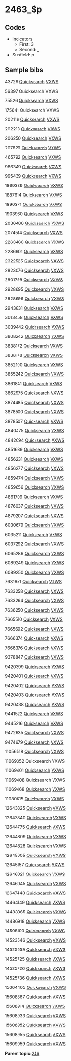 # 2463\_$p

## Codes

-   Indicators
    -   First: 3
    -   Second: \_
-   Subfield: p

## Sample bibs

43729 [Quicksearch](https://search.library.yale.edu/catalog/43729) [VXWS](http://prodorbis.library.yale.edu:7014/vxws/GetHoldingsService?bibId=43729)

56397 [Quicksearch](https://search.library.yale.edu/catalog/56397) [VXWS](http://prodorbis.library.yale.edu:7014/vxws/GetHoldingsService?bibId=56397)

75526 [Quicksearch](https://search.library.yale.edu/catalog/75526) [VXWS](http://prodorbis.library.yale.edu:7014/vxws/GetHoldingsService?bibId=75526)

175641 [Quicksearch](https://search.library.yale.edu/catalog/175641) [VXWS](http://prodorbis.library.yale.edu:7014/vxws/GetHoldingsService?bibId=175641)

202116 [Quicksearch](https://search.library.yale.edu/catalog/202116) [VXWS](http://prodorbis.library.yale.edu:7014/vxws/GetHoldingsService?bibId=202116)

202213 [Quicksearch](https://search.library.yale.edu/catalog/202213) [VXWS](http://prodorbis.library.yale.edu:7014/vxws/GetHoldingsService?bibId=202213)

206250 [Quicksearch](https://search.library.yale.edu/catalog/206250) [VXWS](http://prodorbis.library.yale.edu:7014/vxws/GetHoldingsService?bibId=206250)

207829 [Quicksearch](https://search.library.yale.edu/catalog/207829) [VXWS](http://prodorbis.library.yale.edu:7014/vxws/GetHoldingsService?bibId=207829)

465792 [Quicksearch](https://search.library.yale.edu/catalog/465792) [VXWS](http://prodorbis.library.yale.edu:7014/vxws/GetHoldingsService?bibId=465792)

986349 [Quicksearch](https://search.library.yale.edu/catalog/986349) [VXWS](http://prodorbis.library.yale.edu:7014/vxws/GetHoldingsService?bibId=986349)

995439 [Quicksearch](https://search.library.yale.edu/catalog/995439) [VXWS](http://prodorbis.library.yale.edu:7014/vxws/GetHoldingsService?bibId=995439)

1869339 [Quicksearch](https://search.library.yale.edu/catalog/1869339) [VXWS](http://prodorbis.library.yale.edu:7014/vxws/GetHoldingsService?bibId=1869339)

1887614 [Quicksearch](https://search.library.yale.edu/catalog/1887614) [VXWS](http://prodorbis.library.yale.edu:7014/vxws/GetHoldingsService?bibId=1887614)

1890371 [Quicksearch](https://search.library.yale.edu/catalog/1890371) [VXWS](http://prodorbis.library.yale.edu:7014/vxws/GetHoldingsService?bibId=1890371)

1903960 [Quicksearch](https://search.library.yale.edu/catalog/1903960) [VXWS](http://prodorbis.library.yale.edu:7014/vxws/GetHoldingsService?bibId=1903960)

2036486 [Quicksearch](https://search.library.yale.edu/catalog/2036486) [VXWS](http://prodorbis.library.yale.edu:7014/vxws/GetHoldingsService?bibId=2036486)

2074514 [Quicksearch](https://search.library.yale.edu/catalog/2074514) [VXWS](http://prodorbis.library.yale.edu:7014/vxws/GetHoldingsService?bibId=2074514)

2263466 [Quicksearch](https://search.library.yale.edu/catalog/2263466) [VXWS](http://prodorbis.library.yale.edu:7014/vxws/GetHoldingsService?bibId=2263466)

2286901 [Quicksearch](https://search.library.yale.edu/catalog/2286901) [VXWS](http://prodorbis.library.yale.edu:7014/vxws/GetHoldingsService?bibId=2286901)

2322525 [Quicksearch](https://search.library.yale.edu/catalog/2322525) [VXWS](http://prodorbis.library.yale.edu:7014/vxws/GetHoldingsService?bibId=2322525)

2823076 [Quicksearch](https://search.library.yale.edu/catalog/2823076) [VXWS](http://prodorbis.library.yale.edu:7014/vxws/GetHoldingsService?bibId=2823076)

2901799 [Quicksearch](https://search.library.yale.edu/catalog/2901799) [VXWS](http://prodorbis.library.yale.edu:7014/vxws/GetHoldingsService?bibId=2901799)

2928695 [Quicksearch](https://search.library.yale.edu/catalog/2928695) [VXWS](http://prodorbis.library.yale.edu:7014/vxws/GetHoldingsService?bibId=2928695)

2928696 [Quicksearch](https://search.library.yale.edu/catalog/2928696) [VXWS](http://prodorbis.library.yale.edu:7014/vxws/GetHoldingsService?bibId=2928696)

2943831 [Quicksearch](https://search.library.yale.edu/catalog/2943831) [VXWS](http://prodorbis.library.yale.edu:7014/vxws/GetHoldingsService?bibId=2943831)

3013458 [Quicksearch](https://search.library.yale.edu/catalog/3013458) [VXWS](http://prodorbis.library.yale.edu:7014/vxws/GetHoldingsService?bibId=3013458)

3039442 [Quicksearch](https://search.library.yale.edu/catalog/3039442) [VXWS](http://prodorbis.library.yale.edu:7014/vxws/GetHoldingsService?bibId=3039442)

3808242 [Quicksearch](https://search.library.yale.edu/catalog/3808242) [VXWS](http://prodorbis.library.yale.edu:7014/vxws/GetHoldingsService?bibId=3808242)

3838172 [Quicksearch](https://search.library.yale.edu/catalog/3838172) [VXWS](http://prodorbis.library.yale.edu:7014/vxws/GetHoldingsService?bibId=3838172)

3838178 [Quicksearch](https://search.library.yale.edu/catalog/3838178) [VXWS](http://prodorbis.library.yale.edu:7014/vxws/GetHoldingsService?bibId=3838178)

3852100 [Quicksearch](https://search.library.yale.edu/catalog/3852100) [VXWS](http://prodorbis.library.yale.edu:7014/vxws/GetHoldingsService?bibId=3852100)

3855242 [Quicksearch](https://search.library.yale.edu/catalog/3855242) [VXWS](http://prodorbis.library.yale.edu:7014/vxws/GetHoldingsService?bibId=3855242)

3861841 [Quicksearch](https://search.library.yale.edu/catalog/3861841) [VXWS](http://prodorbis.library.yale.edu:7014/vxws/GetHoldingsService?bibId=3861841)

3862975 [Quicksearch](https://search.library.yale.edu/catalog/3862975) [VXWS](http://prodorbis.library.yale.edu:7014/vxws/GetHoldingsService?bibId=3862975)

3874485 [Quicksearch](https://search.library.yale.edu/catalog/3874485) [VXWS](http://prodorbis.library.yale.edu:7014/vxws/GetHoldingsService?bibId=3874485)

3878500 [Quicksearch](https://search.library.yale.edu/catalog/3878500) [VXWS](http://prodorbis.library.yale.edu:7014/vxws/GetHoldingsService?bibId=3878500)

3878507 [Quicksearch](https://search.library.yale.edu/catalog/3878507) [VXWS](http://prodorbis.library.yale.edu:7014/vxws/GetHoldingsService?bibId=3878507)

4840475 [Quicksearch](https://search.library.yale.edu/catalog/4840475) [VXWS](http://prodorbis.library.yale.edu:7014/vxws/GetHoldingsService?bibId=4840475)

4842094 [Quicksearch](https://search.library.yale.edu/catalog/4842094) [VXWS](http://prodorbis.library.yale.edu:7014/vxws/GetHoldingsService?bibId=4842094)

4851639 [Quicksearch](https://search.library.yale.edu/catalog/4851639) [VXWS](http://prodorbis.library.yale.edu:7014/vxws/GetHoldingsService?bibId=4851639)

4856231 [Quicksearch](https://search.library.yale.edu/catalog/4856231) [VXWS](http://prodorbis.library.yale.edu:7014/vxws/GetHoldingsService?bibId=4856231)

4856277 [Quicksearch](https://search.library.yale.edu/catalog/4856277) [VXWS](http://prodorbis.library.yale.edu:7014/vxws/GetHoldingsService?bibId=4856277)

4859474 [Quicksearch](https://search.library.yale.edu/catalog/4859474) [VXWS](http://prodorbis.library.yale.edu:7014/vxws/GetHoldingsService?bibId=4859474)

4859656 [Quicksearch](https://search.library.yale.edu/catalog/4859656) [VXWS](http://prodorbis.library.yale.edu:7014/vxws/GetHoldingsService?bibId=4859656)

4861709 [Quicksearch](https://search.library.yale.edu/catalog/4861709) [VXWS](http://prodorbis.library.yale.edu:7014/vxws/GetHoldingsService?bibId=4861709)

4876037 [Quicksearch](https://search.library.yale.edu/catalog/4876037) [VXWS](http://prodorbis.library.yale.edu:7014/vxws/GetHoldingsService?bibId=4876037)

4879207 [Quicksearch](https://search.library.yale.edu/catalog/4879207) [VXWS](http://prodorbis.library.yale.edu:7014/vxws/GetHoldingsService?bibId=4879207)

6030679 [Quicksearch](https://search.library.yale.edu/catalog/6030679) [VXWS](http://prodorbis.library.yale.edu:7014/vxws/GetHoldingsService?bibId=6030679)

6035211 [Quicksearch](https://search.library.yale.edu/catalog/6035211) [VXWS](http://prodorbis.library.yale.edu:7014/vxws/GetHoldingsService?bibId=6035211)

6037292 [Quicksearch](https://search.library.yale.edu/catalog/6037292) [VXWS](http://prodorbis.library.yale.edu:7014/vxws/GetHoldingsService?bibId=6037292)

6065286 [Quicksearch](https://search.library.yale.edu/catalog/6065286) [VXWS](http://prodorbis.library.yale.edu:7014/vxws/GetHoldingsService?bibId=6065286)

6089249 [Quicksearch](https://search.library.yale.edu/catalog/6089249) [VXWS](http://prodorbis.library.yale.edu:7014/vxws/GetHoldingsService?bibId=6089249)

6089250 [Quicksearch](https://search.library.yale.edu/catalog/6089250) [VXWS](http://prodorbis.library.yale.edu:7014/vxws/GetHoldingsService?bibId=6089250)

7631651 [Quicksearch](https://search.library.yale.edu/catalog/7631651) [VXWS](http://prodorbis.library.yale.edu:7014/vxws/GetHoldingsService?bibId=7631651)

7633258 [Quicksearch](https://search.library.yale.edu/catalog/7633258) [VXWS](http://prodorbis.library.yale.edu:7014/vxws/GetHoldingsService?bibId=7633258)

7633264 [Quicksearch](https://search.library.yale.edu/catalog/7633264) [VXWS](http://prodorbis.library.yale.edu:7014/vxws/GetHoldingsService?bibId=7633264)

7636250 [Quicksearch](https://search.library.yale.edu/catalog/7636250) [VXWS](http://prodorbis.library.yale.edu:7014/vxws/GetHoldingsService?bibId=7636250)

7665510 [Quicksearch](https://search.library.yale.edu/catalog/7665510) [VXWS](http://prodorbis.library.yale.edu:7014/vxws/GetHoldingsService?bibId=7665510)

7665692 [Quicksearch](https://search.library.yale.edu/catalog/7665692) [VXWS](http://prodorbis.library.yale.edu:7014/vxws/GetHoldingsService?bibId=7665692)

7666374 [Quicksearch](https://search.library.yale.edu/catalog/7666374) [VXWS](http://prodorbis.library.yale.edu:7014/vxws/GetHoldingsService?bibId=7666374)

7666376 [Quicksearch](https://search.library.yale.edu/catalog/7666376) [VXWS](http://prodorbis.library.yale.edu:7014/vxws/GetHoldingsService?bibId=7666376)

9378847 [Quicksearch](https://search.library.yale.edu/catalog/9378847) [VXWS](http://prodorbis.library.yale.edu:7014/vxws/GetHoldingsService?bibId=9378847)

9420399 [Quicksearch](https://search.library.yale.edu/catalog/9420399) [VXWS](http://prodorbis.library.yale.edu:7014/vxws/GetHoldingsService?bibId=9420399)

9420401 [Quicksearch](https://search.library.yale.edu/catalog/9420401) [VXWS](http://prodorbis.library.yale.edu:7014/vxws/GetHoldingsService?bibId=9420401)

9420402 [Quicksearch](https://search.library.yale.edu/catalog/9420402) [VXWS](http://prodorbis.library.yale.edu:7014/vxws/GetHoldingsService?bibId=9420402)

9420403 [Quicksearch](https://search.library.yale.edu/catalog/9420403) [VXWS](http://prodorbis.library.yale.edu:7014/vxws/GetHoldingsService?bibId=9420403)

9420438 [Quicksearch](https://search.library.yale.edu/catalog/9420438) [VXWS](http://prodorbis.library.yale.edu:7014/vxws/GetHoldingsService?bibId=9420438)

9441522 [Quicksearch](https://search.library.yale.edu/catalog/9441522) [VXWS](http://prodorbis.library.yale.edu:7014/vxws/GetHoldingsService?bibId=9441522)

9445216 [Quicksearch](https://search.library.yale.edu/catalog/9445216) [VXWS](http://prodorbis.library.yale.edu:7014/vxws/GetHoldingsService?bibId=9445216)

9472635 [Quicksearch](https://search.library.yale.edu/catalog/9472635) [VXWS](http://prodorbis.library.yale.edu:7014/vxws/GetHoldingsService?bibId=9472635)

9474679 [Quicksearch](https://search.library.yale.edu/catalog/9474679) [VXWS](http://prodorbis.library.yale.edu:7014/vxws/GetHoldingsService?bibId=9474679)

11056518 [Quicksearch](https://search.library.yale.edu/catalog/11056518) [VXWS](http://prodorbis.library.yale.edu:7014/vxws/GetHoldingsService?bibId=11056518)

11069352 [Quicksearch](https://search.library.yale.edu/catalog/11069352) [VXWS](http://prodorbis.library.yale.edu:7014/vxws/GetHoldingsService?bibId=11069352)

11069401 [Quicksearch](https://search.library.yale.edu/catalog/11069401) [VXWS](http://prodorbis.library.yale.edu:7014/vxws/GetHoldingsService?bibId=11069401)

11069408 [Quicksearch](https://search.library.yale.edu/catalog/11069408) [VXWS](http://prodorbis.library.yale.edu:7014/vxws/GetHoldingsService?bibId=11069408)

11069468 [Quicksearch](https://search.library.yale.edu/catalog/11069468) [VXWS](http://prodorbis.library.yale.edu:7014/vxws/GetHoldingsService?bibId=11069468)

11080615 [Quicksearch](https://search.library.yale.edu/catalog/11080615) [VXWS](http://prodorbis.library.yale.edu:7014/vxws/GetHoldingsService?bibId=11080615)

12643325 [Quicksearch](https://search.library.yale.edu/catalog/12643325) [VXWS](http://prodorbis.library.yale.edu:7014/vxws/GetHoldingsService?bibId=12643325)

12643340 [Quicksearch](https://search.library.yale.edu/catalog/12643340) [VXWS](http://prodorbis.library.yale.edu:7014/vxws/GetHoldingsService?bibId=12643340)

12644775 [Quicksearch](https://search.library.yale.edu/catalog/12644775) [VXWS](http://prodorbis.library.yale.edu:7014/vxws/GetHoldingsService?bibId=12644775)

12644809 [Quicksearch](https://search.library.yale.edu/catalog/12644809) [VXWS](http://prodorbis.library.yale.edu:7014/vxws/GetHoldingsService?bibId=12644809)

12644828 [Quicksearch](https://search.library.yale.edu/catalog/12644828) [VXWS](http://prodorbis.library.yale.edu:7014/vxws/GetHoldingsService?bibId=12644828)

12645005 [Quicksearch](https://search.library.yale.edu/catalog/12645005) [VXWS](http://prodorbis.library.yale.edu:7014/vxws/GetHoldingsService?bibId=12645005)

12645157 [Quicksearch](https://search.library.yale.edu/catalog/12645157) [VXWS](http://prodorbis.library.yale.edu:7014/vxws/GetHoldingsService?bibId=12645157)

12646021 [Quicksearch](https://search.library.yale.edu/catalog/12646021) [VXWS](http://prodorbis.library.yale.edu:7014/vxws/GetHoldingsService?bibId=12646021)

12646045 [Quicksearch](https://search.library.yale.edu/catalog/12646045) [VXWS](http://prodorbis.library.yale.edu:7014/vxws/GetHoldingsService?bibId=12646045)

12647448 [Quicksearch](https://search.library.yale.edu/catalog/12647448) [VXWS](http://prodorbis.library.yale.edu:7014/vxws/GetHoldingsService?bibId=12647448)

14464149 [Quicksearch](https://search.library.yale.edu/catalog/14464149) [VXWS](http://prodorbis.library.yale.edu:7014/vxws/GetHoldingsService?bibId=14464149)

14483865 [Quicksearch](https://search.library.yale.edu/catalog/14483865) [VXWS](http://prodorbis.library.yale.edu:7014/vxws/GetHoldingsService?bibId=14483865)

14486918 [Quicksearch](https://search.library.yale.edu/catalog/14486918) [VXWS](http://prodorbis.library.yale.edu:7014/vxws/GetHoldingsService?bibId=14486918)

14505199 [Quicksearch](https://search.library.yale.edu/catalog/14505199) [VXWS](http://prodorbis.library.yale.edu:7014/vxws/GetHoldingsService?bibId=14505199)

14523546 [Quicksearch](https://search.library.yale.edu/catalog/14523546) [VXWS](http://prodorbis.library.yale.edu:7014/vxws/GetHoldingsService?bibId=14523546)

14525659 [Quicksearch](https://search.library.yale.edu/catalog/14525659) [VXWS](http://prodorbis.library.yale.edu:7014/vxws/GetHoldingsService?bibId=14525659)

14525725 [Quicksearch](https://search.library.yale.edu/catalog/14525725) [VXWS](http://prodorbis.library.yale.edu:7014/vxws/GetHoldingsService?bibId=14525725)

14525726 [Quicksearch](https://search.library.yale.edu/catalog/14525726) [VXWS](http://prodorbis.library.yale.edu:7014/vxws/GetHoldingsService?bibId=14525726)

14525736 [Quicksearch](https://search.library.yale.edu/catalog/14525736) [VXWS](http://prodorbis.library.yale.edu:7014/vxws/GetHoldingsService?bibId=14525736)

15604405 [Quicksearch](https://search.library.yale.edu/catalog/15604405) [VXWS](http://prodorbis.library.yale.edu:7014/vxws/GetHoldingsService?bibId=15604405)

15608867 [Quicksearch](https://search.library.yale.edu/catalog/15608867) [VXWS](http://prodorbis.library.yale.edu:7014/vxws/GetHoldingsService?bibId=15608867)

15608914 [Quicksearch](https://search.library.yale.edu/catalog/15608914) [VXWS](http://prodorbis.library.yale.edu:7014/vxws/GetHoldingsService?bibId=15608914)

15608933 [Quicksearch](https://search.library.yale.edu/catalog/15608933) [VXWS](http://prodorbis.library.yale.edu:7014/vxws/GetHoldingsService?bibId=15608933)

15608952 [Quicksearch](https://search.library.yale.edu/catalog/15608952) [VXWS](http://prodorbis.library.yale.edu:7014/vxws/GetHoldingsService?bibId=15608952)

15608955 [Quicksearch](https://search.library.yale.edu/catalog/15608955) [VXWS](http://prodorbis.library.yale.edu:7014/vxws/GetHoldingsService?bibId=15608955)

15609059 [Quicksearch](https://search.library.yale.edu/catalog/15609059) [VXWS](http://prodorbis.library.yale.edu:7014/vxws/GetHoldingsService?bibId=15609059)

**Parent topic:**[246](../../tags/246/246.md)

